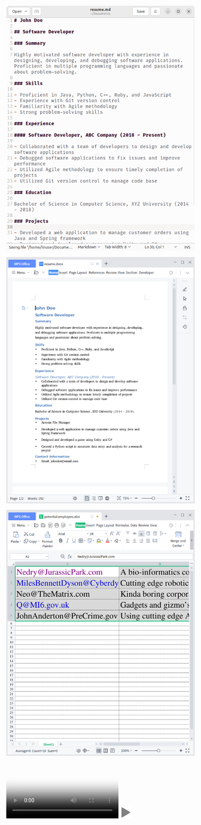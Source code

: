
<div style="position: relative;">

![resume as a markdown file](assets/images/resume-md.png)

![resume as a word file](assets/images/resume-word.png)

![employers](assets/images/potential-employers.png)

<div class="video-container">
<video
    playsinline
    poster="assets/images/ss.png"
    id="demo"
    onclick="this.paused ? playDemo() : pauseDemo()">
    <source src="https://media.githubusercontent.com/media/AeromeFileManager/AeromeFileManager.github.io/master/assets/video/demo.mp4"></source>
</video>

<img src="assets/icons/play-large-symbolic.svg">
</div>

</div>

<script src="interactive.js"></script>
